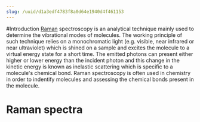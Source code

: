 ```yaml
---
slug: /uuid/d1a3edf4783f8a0d64e1940d4f461153
---
```

#Introduction
[Raman](https://en.wikipedia.org/wiki/Raman_spectroscopy) spectroscopy is an analytical technique mainly used to determine the vibrational modes of molecules. The working principle of such technique relies on a monochromatic light (e.g. visible, near infrared or near ultraviolet) which is shined on a sample and excites the molecule to a virtual energy state for a short time. The emitted photons can present either higher or lower energy than the incident photon and this change in the kinetic energy is known as inelastic scattering which is specific to a molecule's chemical bond.
Raman spectroscopy is often used in chemistry in order to indentify molecules and assessing the chemical bonds present in the molecule.

# Raman spectra
